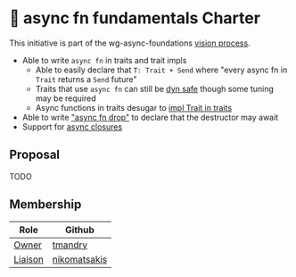 # 📜 async fn fundamentals Charter
<!--
 Provide an introduction summarising the goals and motivation behind your
 initiative.
-->

This initiative is part of the wg-async-foundations [vision process].

* Able to write `async fn` in traits and trait impls
    * Able to easily declare that `T: Trait + Send` where "every async fn in `Trait` returns a `Send` future"
    * Traits that use `async fn` can still be [dyn safe][dyn async trait] though some tuning may be required
    * Async functions in traits desugar to [impl Trait in traits]
* Able to write ["async fn drop"][async drop] to declare that the destructor may await
* Support for [async closures]

## Proposal

TODO

<!--
Copy and paste the proposal into here.

Feel free to move some elements, like design questions that came up,
into the approriate section.
-->

## Membership

| Role | Github |
| ---  | --- |
| [Owner] | [tmandry](https://github.com/tmandry) |
| [Liaison] | [nikomatsakis](https://github.com/nikomatsakis) |

[Owner]: https://lang-team.rust-lang.org/initiatives/process/roles/owner.html
[Liaison]: https://lang-team.rust-lang.org/initiatives/process/roles/liaison.html

[async drop]: ./design-discussions/async_drop.md
[async closures]: ./design-discussions/async_closures.md
[dyn async trait]: ./design-discussions/dyn_async_trait.md
[impl Trait in traits]: ./design-discussions/impl_trait_in_traits.md
[vision process]: https://rust-lang.github.io/wg-async-foundations/vision.html
